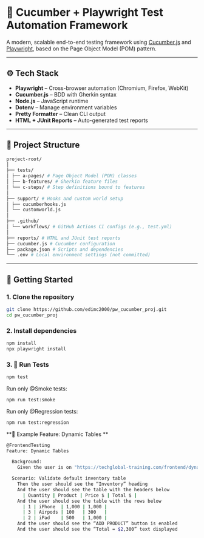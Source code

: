 # 🧪 Cucumber + Playwright Test Automation Framework

A modern, scalable end-to-end testing framework using [Cucumber.js](https://github.com/cucumber/cucumber-js) and [Playwright](https://playwright.dev/), based on the Page Object Model (POM) pattern.

---

## ⚙️ Tech Stack

- **Playwright** – Cross-browser automation (Chromium, Firefox, WebKit)
- **Cucumber.js** – BDD with Gherkin syntax
- **Node.js** – JavaScript runtime
- **Dotenv** – Manage environment variables
- **Pretty Formatter** – Clean CLI output
- **HTML + JUnit Reports** – Auto-generated test reports

---

## 📁 Project Structure
```bash
project-root/
│
├── tests/
│ ├── a-pages/ # Page Object Model (POM) classes
│ ├── b-features/ # Gherkin feature files
│ └── c-steps/ # Step definitions bound to features
│
├── support/ # Hooks and custom world setup
│ ├── cucumberhooks.js
│ └── customworld.js
│
├── .github/
│ └── workflows/ # GitHub Actions CI configs (e.g., test.yml)
│
├── reports/ # HTML and JUnit test reports
├── cucumber.js # Cucumber configuration
├── package.json # Scripts and dependencies
└── .env # Local environment settings (not committed)
```


---

## 🚀 Getting Started

### 1. Clone the repository

```bash
git clone https://github.com/edimc2000/pw_cucumber_proj.git
cd pw_cucumber_proj
```


### 2. Install dependencies
```bash
npm install
npx playwright install
```

### 3. 🧪 Run Tests
```bash
npm test
```

Run only @Smoke tests:
```bash
npm run test:smoke
```
Run only @Regression tests:
```bash
npm run test:regression
```


**📄 Example Feature: Dynamic Tables **
```bash
@FrontendTesting
Feature: Dynamic Tables

  Background:
    Given the user is on "https://techglobal-training.com/frontend/dynamic-tables/"

  Scenario: Validate default inventory table
    Then the user should see the “Inventory” heading
    And the user should see the table with the headers below
      | Quantity | Product | Price $ | Total $ |
    And the user should see the table with the rows below
      | 1 | iPhone  | 1,000 | 1,000 |
      | 3 | Airpods | 100   | 300   |
      | 2 | iPad    | 500   | 1,000 |
    And the user should see the “ADD PRODUCT” button is enabled
    And the user should see the “Total = $2,300” text displayed
```